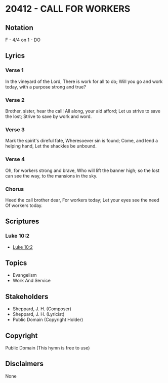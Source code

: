# 20412 - CALL FOR WORKERS

## Notation

F - 4/4 on 1 - DO

## Lyrics

### Verse 1

In the vineyard of the Lord, There is work for all to do; Will you go and work today, with a purpose strong and true?

### Verse 2

Brother, sister, hear the call! All along, your aid afford; Let us strive to save the lost; Strive to save by work and word.

### Verse 3

Mark the spirit's direful fate, Wheresoever sin is found; Come, and lend a helping hand, Let the shackles be unbound.

### Verse 4

Oh, for workers strong and brave, Who will lift the banner high; so the lost can see the way, to the mansions in the sky.

### Chorus

Heed the call brother dear, For workers today; Let your eyes see the need Of workers today.


## Scriptures

### Luke 10:2

- [Luke 10:2](https://www.biblegateway.com/passage/?search=Luke%2010%3A2)


## Topics

- Evangelism
- Work And Service

## Stakeholders

- Sheppard, J. H. (Composer)
- Sheppard, J. H. (Lyricist)
- Public Domain (Copyright Holder)

## Copyright

Public Domain
(This hymn is free to use)

## Disclaimers

None

